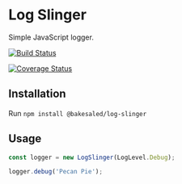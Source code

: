 # Log Slinger
Simple JavaScript logger.

[![Build Status][travis-badge]][travis-badge-url]

[travis-badge]: https://travis-ci.com/bakesaled/log-slinger.svg?branch=master
[travis-badge-url]: https://travis-ci.com/bakesaled/log-slinger

[![Coverage Status](https://coveralls.io/repos/github/bakesaled/log-slinger/badge.svg?branch=master)](https://coveralls.io/github/bakesaled/log-slinger?branch=master)

## Installation

Run `npm install @bakesaled/log-slinger`

## Usage

```javascript
const logger = new LogSlinger(LogLevel.Debug);

logger.debug('Pecan Pie');
```